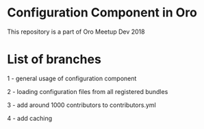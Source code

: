 Configuration Component in Oro
==============================

This repository is a part of Oro Meetup Dev 2018 

List of branches
================

1 - general usage of configuration component

2 - loading configuration files from all registered bundles

3 - add around 1000 contributors to contributors.yml

4 - add caching
